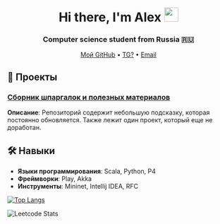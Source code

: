 <h1 align="center">Hi there, I'm Alex 
<img src="https://github.com/blackcater/blackcater/raw/main/images/Hi.gif" height="32"/></h1>
<h3 align="center">Computer science student from Russia 🇷🇺</h3>

<p align="center">
  <a href="https://github.com/AlexOv333">Мой GitHub</a> •
  <a href="">TG?</a> •
  <a href="mailto:ovchinnikovalex2002@yandex.ru">Email</a>
</p>

## 🚀 Проекты

### [Сборник шпаргалок и полезных материалов](https://github.com/AlexOv333/All_in_one)
**Описание**: Репозиторий содержит небольшую подсказку, которая постоянно обновляется. Также лежит один проект, который еще не доработан.

## 🛠️ Навыки

- **Языки программирования**: Scala, Python, P4
- **Фреймворки**: Play, Akka
- **Инструменты**: Mininet, Intellij IDEA, RFC

[![Top Langs](https://github-readme-stats.vercel.app/api/top-langs/?username=AlexOv333&layout=compact)](https://github.com/AlexOv333)

![Leetcode Stats](https://leetcard.jacoblin.cool/ov_alex)
